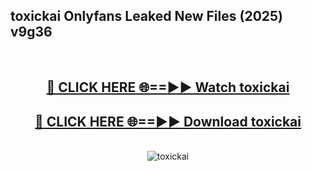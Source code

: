 <h2>toxickai Onlyfans Leaked New Files (2025) v9g36</h2>
<br>
<div align="center">
<h2><a href="https://mediafiles.top/toxickai&ref=git" rel="nofollow">🔴 CLICK HERE 🌐==►► Watch toxickai</a></h2>
<h2><a href="https://mediafiles.top/toxickai&ref=git" rel="nofollow">🔴 CLICK HERE 🌐==►► Download toxickai</a></h2>
<br>
<a href="https://mediafiles.top/toxickai&ref=git" rel="nofollow" data-target="animated-image.originalLink"><img src="https://i.ibb.co.com/xMMVF88/686577567.gif" alt="toxickai" style="max-width: 100%; display: inline-block;" data-target="animated-image.originalImage"></a>
</div>
<br>
<br>